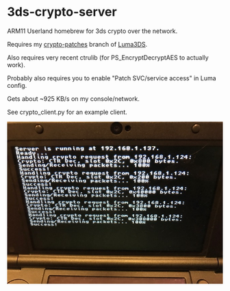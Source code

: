 # 3ds-crypto-server
ARM11 Userland homebrew for 3ds crypto over the network.

Requires my [crypto-patches](https://github.com/SciresM/Luma3DS/tree/crypto-patches) branch of [Luma3DS](https://github.com/AuroraWright/Luma3DS).

Also requires very recent ctrulib (for PS_EncryptDecryptAES to actually work).

Probably also requires you to enable "Patch SVC/service access" in Luma config.

Gets about ~925 KB/s on my console/network.

See crypto_client.py for an example client.

![Example of NCCH decryption](/img/preview.jpg)